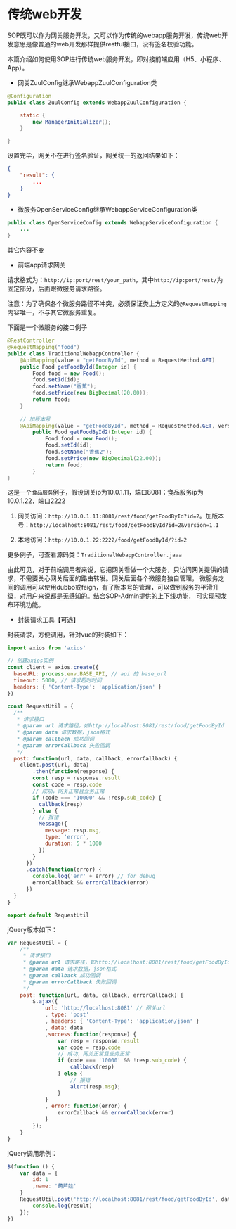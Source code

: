 # 传统web开发

SOP既可以作为网关服务开发，又可以作为传统的webapp服务开发，传统web开发意思是像普通的web开发那样提供restful接口，没有签名校验功能。

本篇介绍如何使用SOP进行传统web服务开发，即对接前端应用（H5、小程序、App）。

- 网关ZuulConfig继承WebappZuulConfiguration类

```java
@Configuration
public class ZuulConfig extends WebappZuulConfiguration {

    static {
        new ManagerInitializer();
    }

}
```

设置完毕，网关不在进行签名验证，网关统一的返回结果如下：

```json
{
	"result": {
		...
	}
}
```

- 微服务OpenServiceConfig继承WebappServiceConfiguration类

```java
public class OpenServiceConfig extends WebappServiceConfiguration {
    ...
}
```

其它内容不变

- 前端app请求网关

请求格式为：`http://ip:port/rest/your_path`，其中`http://ip:port/rest/`为固定部分，后面跟微服务请求路径。

注意：为了确保各个微服务路径不冲突，必须保证类上方定义的`@RequestMapping`内容唯一，不与其它微服务重复。

下面是一个微服务的接口例子

```java
@RestController
@RequestMapping("food")
public class TraditionalWebappController {
    @ApiMapping(value = "getFoodById", method = RequestMethod.GET)
    public Food getFoodById(Integer id) {
        Food food = new Food();
        food.setId(id);
        food.setName("香蕉");
        food.setPrice(new BigDecimal(20.00));
        return food;
    }
    
    // 加版本号
    @ApiMapping(value = "getFoodById", method = RequestMethod.GET, version = "1.1")
        public Food getFoodById2(Integer id) {
            Food food = new Food();
            food.setId(id);
            food.setName("香蕉2");
            food.setPrice(new BigDecimal(22.00));
            return food;
        }
}
```

这是一个`食品服务`例子，假设网关ip为10.0.1.11，端口8081；食品服务ip为10.0.1.22，端口2222

1. 网关访问：`http://10.0.1.11:8081/rest/food/getFoodById?id=2`。加版本号：`http://localhost:8081/rest/food/getFoodById?id=2&version=1.1`

2. 本地访问：`http://10.0.1.22:2222/food/getFoodById/?id=2`

更多例子，可查看源码类：`TraditionalWebappController.java`

由此可见，对于前端调用者来说，它把网关看做一个大服务，只访问网关提供的请求，不需要关心网关后面的路由转发。网关后面各个微服务独自管理，
微服务之间的调用可以使用dubbo或feign，有了版本号的管理，可以做到服务的平滑升级，对用户来说都是无感知的。结合SOP-Admin提供的上下线功能，
可实现预发布环境功能。

- 封装请求工具【可选】

封装请求，方便调用，针对vue的封装如下：

```js
import axios from 'axios'

// 创建axios实例
const client = axios.create({
  baseURL: process.env.BASE_API, // api 的 base_url
  timeout: 5000, // 请求超时时间
  headers: { 'Content-Type': 'application/json' }
})

const RequestUtil = {
  /**
   * 请求接口
   * @param url 请求路径，如http://localhost:8081/rest/food/getFoodById
   * @param data 请求数据，json格式
   * @param callback 成功回调
   * @param errorCallback 失败回调
   */
  post: function(url, data, callback, errorCallback) {
    client.post(url, data)
        .then(function(response) {
        const resp = response.result
        const code = resp.code
        // 成功，网关正常且业务正常
        if (code === '10000' && !resp.sub_code) {
          callback(resp)
        } else {
          // 报错
          Message({
            message: resp.msg,
            type: 'error',
            duration: 5 * 1000
          })
        }
      })
      .catch(function(error) {
        console.log('err' + error) // for debug
        errorCallback && errorCallback(error)
      })
  }
}

export default RequestUtil
```

jQuery版本如下：

```js
var RequestUtil = {
    /**
     * 请求接口
     * @param url 请求路径，如http://localhost:8081/rest/food/getFoodById
     * @param data 请求数据，json格式
     * @param callback 成功回调
     * @param errorCallback 失败回调
     */
    post: function(url, data, callback, errorCallback) {
        $.ajax({
            url: 'http://localhost:8081' // 网关url
            , type: 'post'
            , headers: { 'Content-Type': 'application/json' }
            , data: data
            ,success:function(response) {
                var resp = response.result
                var code = resp.code
                // 成功，网关正常且业务正常
                if (code === '10000' && !resp.sub_code) {
                    callback(resp)
                } else {
                    // 报错
                    alert(resp.msg);
                }
            }
            , error: function(error) {
                errorCallback && errorCallback(error)
            }
        });
    }
}
```

jQuery调用示例：

```js
$(function () {
    var data = {
        id: 1
        ,name: '葫芦娃'
    }
    RequestUtil.post('http://localhost:8081/rest/food/getFoodById', data, function (result) {
        console.log(result)
    });
})
```
